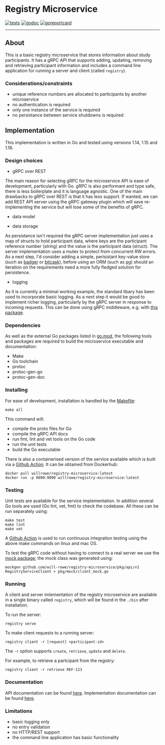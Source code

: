 # Registry Microservice
[![tests](https://github.com/will-rowe/registry-microservice/actions/workflows/tests.yml/badge.svg)](https://github.com/will-rowe/registry-microservice/actions/workflows/tests.yml)
[![godoc](https://godoc.org/github.com/will-rowe/registry-microservice?status.svg)](https://godoc.org/github.com/will-rowe/registry-microservice)
[![goreportcard](https://goreportcard.com/badge/github.com/will-rowe/registry-microservice)](https://goreportcard.com/report/github.com/will-rowe/registry-microservice)

***

## About

This is a basic registry microservice that stores information about study participants. It has a gRPC API that supports adding, updating, removing and retrieving participant information and includes a command line application for running a server and client (called `registry`).

### Considerations/constraints

* unique reference numbers are allocated to participants by another microservice
* no authentication is required
* only one instance of the service is required
* no persistance between service shutdowns is required

## Implementation

This implementation is written in Go and tested using versions 1.14, 1.15 and 1.16.

### Design choices

* gRPC over REST

The main reason for selecting gRPC for the microservice API is ease of development, particularly with Go. gRPC is also performant and type safe, there is less boilerplate and it is language agnostic. One of the main drawbacks to gRPC over REST is that it has less support. If wanted, we can add REST API server using the gRPC gateway plugin which will save re-implementing the service but will lose some of the benefits of gRPC.

* data model



* data storage

As persistance isn't required the gRPC server implementation just uses a map of structs to hold participant data, where keys are the participant reference number (string) and the value is the participant data (struct). The server implementation uses a mutex to protect from concurrent RW errors. As a next step, I'd consider adding a simple, perisistant key-value store (such as [badger](https://github.com/dgraph-io/badger) or [bitcask](https://github.com/prologic/bitcask)), before using an ORM (such as [pg](https://github.com/go-pg/pg)) should an iteration on the requirements need a more fully fledged solution for persistence.

* logging

As it is currently a minimal working example, the standard libary has been used to incorporate basic logging. As a next step it would be good to implement richer logging, particularly by the gRPC server in response to incoming requests. This can be done using gRPC middleware, e.g. with [this package](https://github.com/grpc-ecosystem/go-grpc-middleware).

### Dependencies

As well as the external Go packages listed in [go.mod](./go.mod), the following tools and packages are required to build the microservice executable and documentation:

* Make
* Go toolchain
* protoc
* protoc-gen-go
* protoc-gen-doc

### Installing

For ease of development, installation is handled by the [Makefile](Makefile):

```
make all
```

This command will:
* compile the proto files for Go
* compile the gRPC API docs
* run fmt, lint and vet tools on the Go code
* run the unit tests
* build the Go executable

There is also a containerised version of the service available which is built via a [Github Action](.github/workflows/docker.yml). It can be obtained from Dockerhub:

```
docker pull willrowe/registry-microservice:latest
docker run -p 9090:9090 willrowe/registry-microservice:latest
```

### Testing

Unit tests are available for the service implementation. In addition several Go tools are used (Go lint, vet, fmt) to check the codebase. All these can be run separately using:

```
make test
make lint
make vet
```

A [Github Action](.github/workflows/tests.yml) is used to run continuous integration testing using the above make commands on linux and mac OS.

To test the gRPC code without having to connect to a real server we use the [mock package](https://github.com/golang/mock); the mock class was generated using:

```
mockgen github.com/will-rowe/registry-microservice/pkg/api/v1 RegistryServiceClient > pkg/mock/client_mock.go
```

### Running

A client and server imlementation of the registry microservice are available in a single binary called `registry`, which will be found in the `./bin` after installation.

To run the server:

```
registry serve
```

To make client requests to a running server:

```
registry client -r [request] <participant-id>
```

The `-r` option supports `create`, `retrieve`, `update` and `delete`.

For example, to retrieve a partcipant from the registry:

```
registry client -r retrieve REF-123
```

### Documentation

API documentation can be found [here](api/docs/v1/registryService.md). Implementation documentation can be found [here](https://godoc.org/github.com/will-rowe/registry-microservice).

### Limitations

* basic logging only
* no entry validation
* no HTTP/REST support
* the command line application has basic functionality